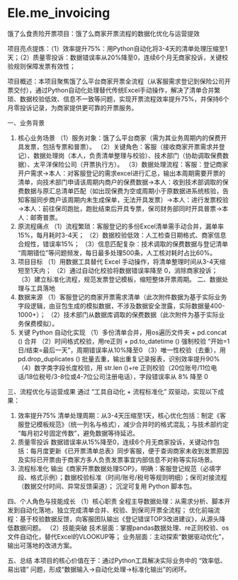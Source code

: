 # Ele.me_invoicing
饿了么食责险开票项目：饿了么商家开票流程的数据化优化与运营提效

项目亮点提炼：（1）效率提升75%：用Python自动化将3-4天的清单处理压缩至1天；（2）质量零投诉：数据错误率从20%降至0，连续6个月无商家投诉，关键校验规则保障发票有效性；

项目概述：本项目聚焦饿了么平台商家开票全流程（从客服需求登记到保险公司开票交付），通过Python自动化处理替代传统Excel手动操作，解决了清单合并繁琐、数据校验低效、信息不一致等问题，实现开票流程效率提升75%，并保持6个月零投诉记录，为商家提供更可靠的开票服务。

一、业务背景
1. 核心业务场景
（1）服务对象：饿了么平台商家（需为其业务周期内的保费开具发票，包括专票和普票）。
（2）关键角色：客服（接收商家开票需求并登记）、数据处理岗（本人，负责清单整理与校验）、技术部门（协助调取保费数据）、太平洋保险公司（开票执行方）。
（3）数据处理流程：客服：登记商家开户需求→本人：对客服登记的需求excel进行汇总，输出本周期需要开票的清单，向技术部门申请该周期内商户的保费数据→本人：收到技术部调取的保费数据与原汇总清单匹配（如出现保费为空或周期小于原数据进系统核验，告知客服同步商户该周期内未生成保单，无法开具发票）→本人：进行发票校验→本人：前往保司跑批，跑批结束后开具专票，保司财务部同时开具普票→本人：邮寄普票。
3. 原流程痛点
（1）流程繁琐：客服登记的多份Excel清单需手动合并，漏单率15%，每月耗时3-4天；
（2）数据校验低效：人工检查日期格式、商家信息合规性，错误率15%；
（3）信息匹配复杂：技术调取的保费数据与登记清单 “周期错位”等问题频发，每日最多处理500条，人工核对耗时占比60%。
4. 项目目标
（1）用数据工具替代 Excel 手动操作，将清单整理时间从3-4天缩短至1天内；
（2）通过自动化校验将数据错误率降至 0，消除商家投诉；
（3）建立标准化流程，规范发票登记模板，缩短整体开票周期。
二、数据处理与工具落地
1. 数据来源
（1）客服登记的商家开票需求清单（此次附件数据为基于实际业务字段逻辑，由豆包生成的模拟数据，不涉及数据安全泄露，实际数据量400-1000+）；
（2）技术部门从数据库调取的保费数据（此次附件为基于实际业务保费模拟）。
2. 关键 Python 自动化实现
（1）多份清单合并，用os遍历文件夹 + pd.concat () 合并
（2）时间格式校验，用re正则 + pd.to_datetime () 强制校验 “开始=1日/结束=最后一天”，周期错误率从10%降至0
（3）唯一性校验（去重），用 pd.drop_duplicates () 批量去重，输出重复记录报表，识别效率提升90%
（4）数字类字段长度校验，用 str.len ()+re 正则校验（20位账号/11位电话/18位税号/3-8位或4-7位公司注册电话），字段错误率从 8% 降至 0

三、流程优化与运营成果
通过 “工具自动化 + 流程标准化” 双驱动，实现以下成果：
1. 效率提升75%
清单处理周期：从3-4天压缩至1天，核心优化包括：制定《客服登记模板规范》（统一列名与格式），减少合并时的格式混乱；与技术部约定 “每月初2号固定传数”，避免数据等待延迟。
2. 质量零投诉
数据错误率从15%降至0，连续6个月无商家投诉，关键动作包括：每月度更新《已开票清单总表》同步客服，便于查询商家未收到发票原因及实际已开票由于商家方多人负责发票事宜内部信息不对称等实际场景。
3. 流程标准化
输出《商家开票数据处理SOP》，明确：客服登记规范（必填字段、格式示例）；数据校验标准（时间/账号/税号等规则明细）；保司对接流程（数据交付时间、异常反馈渠道）；
沉淀可复用 Python 脚本包。

四、个人角色与技能成长
（1）核心职责
全程主导数据处理：从需求分析、脚本开发到自动化落地，独立完成清单合并、校验、到保司开票全流程；
优化前端流程：基于校验数据反馈，向客服团队输出《登记错误TOP3改进建议》，从源头降低数据问题。
（2）技能突破
技术层面：掌握pandas数据处理、re正则校验、os文件自动化，替代Excel的VLOOKUP等；
业务层面：主动探索“数据驱动优化”，输出可落地的改进方案。

五、总结
本项目的核心价值在于：通过Python工具解决实际业务中的 “效率低、易出错” 问题，形成“数据输入→自动化处理→标准化输出”的闭环。
